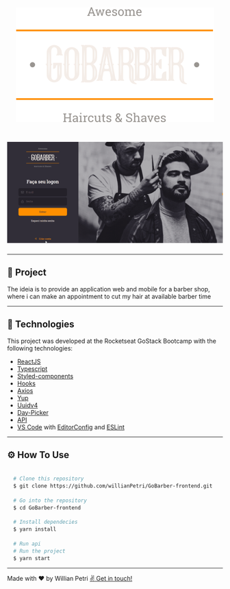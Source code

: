 <h1 align="center">
  <img src="./src/assets/logo.svg">
</h1>

<h1 align="center">
  <img src="./.github/GoBarberWeb.gif">
</h1>

---

## 📁 Project

The ideia is to provide an application web and mobile for a barber shop, where i can make an appointment to cut my hair at available barber time

---

## 🚀 Technologies

This project was developed at the Rocketseat GoStack Bootcamp with the following technologies:

- [ReactJS](https://reactjs.org)
- [Typescript](https://www.typescriptlang.org/)
- [Styled-components](https://styled-components.com/)
- [Hooks](https://pt-br.reactjs.org/docs/hooks-overview.html)
- [Axios](https://github.com/axios/axios)
- [Yup](https://github.com/jquense/yup)
- [Uuidv4](https://www.npmjs.com/package/uuidv4)
- [Day-Picker](https://react-day-picker.js.org/docs/getting-started)
- [API](https://github.com/willianPetri/GoBarber-backend)
- [VS Code](https://code.visualstudio.com/) with [EditorConfig](https://marketplace.visualstudio.com/items?itemName=EditorConfig.EditorConfig) and [ESLint](https://marketplace.visualstudio.com/items?itemName=dbaeumer.vscode-eslint)

---

## ⚙️ How To Use

```bash

  # Clone this repository
  $ git clone https://github.com/willianPetri/GoBarber-frontend.git

  # Go into the repository
  $ cd GoBarber-frontend

  # Install dependecies
  $ yarn install

  # Run api
  # Run the project
  $ yarn start
```

---

Made with ❤ by Willian Petri  [✌ Get in touch!](https://www.linkedin.com/in/willian-petri-84a935135/)
